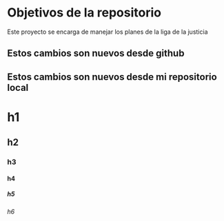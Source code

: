 # Objetivos de la repositorio

Este proyecto se encarga de manejar los planes de la liga de la justicia


## Estos cambios son nuevos desde github
## Estos cambios son nuevos desde mi repositorio local


# h1
## h2
### h3 
#### h4
##### h5
###### h6
